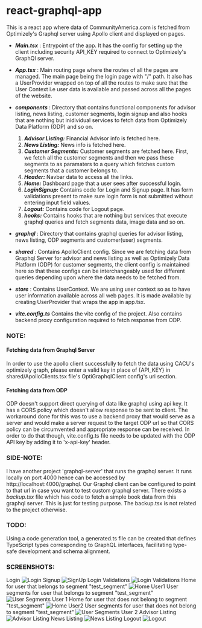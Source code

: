 # react-graphql-app

This is a react app where data of CommunityAmerica.com is fetched from Optimizely's Graphql server using Apollo client and displayed on pages.

- **_Main.tsx_** : Entrypoint of the app. It has the config for setting up the client including security API_KEY required to connect to Optimizely's GraphQl server.

- **_App.tsx_** : Main routing page where the routes of all the pages are managed. The main page being the login page with "/" path. It also has a UserProvider wrapped on top of all the routes to make sure that the User Context i.e user data is available and passed across all the pages of the website.

- **_components_** : Directory that contains functional components for advisor listing, news listing, customer segments, login signup and also hooks that are nothing but inidividual services to fetch data from Optimizely Data Platform (ODP) and so on.

  1. **_Advisor Listing:_** Financial Advisor info is fetched here.
  2. **_News Listing:_** News info is fetched here.
  3. **_Customer Segments:_** Customer segments are fetched here. First, we fetch all the customer segments and then we pass these segments to as paramaters to a query which fetches custom segments that a customer belongs to.
  4. **_Header:_** Navbar data to access all the links.
  5. **_Home:_** Dashboard page that a user sees after successful login.
  6. **_LoginSignup:_** Contains code for Login and Signup page. It has form validations present to make sure login form is not submitted without entering input field values.
  7. **_Logout:_** Contains code for Logout page.
  8. **_hooks:_** Contains hooks that are nothing but services that execute graphql queries and fetch segments data, image data and so on.

- **_graphql_** : Directory that contains graphql queries for advisor listing, news listing, ODP segments and customer(user) segments.

- **_shared_** : Contains ApolloClient config. Since we are fetching data from Graphql Server for advisor and news listing as well as Optimizely Data Platform (ODP) for customer segments, the client config is maintained here so that these configs can be interchangeably used for different queries depending upon where the data needs to be fetched from.

- **_store_** : Contains UserContext. We are using user context so as to have user information available across all web pages. It is made available by creating UserProvider that wraps the app in app.tsx.

- **_vite.config.ts_** Contains the vite config of the project. Also contains backend proxy configuration required to fetch response from ODP.

### NOTE:

#### Fetching data from Graphql Server

In order to use the apollo client successfully to fetch the data using CACU's optimizely graph, please enter a valid key in place of {API_KEY} in shared/ApolloClients.tsx file's OptiGraphqlClient config's uri section.

#### Fetching data from ODP

ODP doesn't support direct querying of data like graphql using api key. It has a CORS policy which doesn't allow response to be sent to client. The workaround done for this was to use a backend proxy that would serve as a server and would make a server request to the target ODP url so that CORS policy can be circumvented and appropriate response can be received. In order to do that though, vite.config.ts file needs to be updated with the ODP API key by adding it to 'x-api-key' header.

### SIDE-NOTE:

I have another project 'graphql-server' that runs the graphql server. It runs locally on port 4000 hence can be accessed by http://localhost:4000/graphql.
Our Graphql client can be configured to point to that url in case you want to test custom graphql server. There exists a _backup.tsx_ file which has code to fetch a simple book data from this graphql server. This is just for testing purpose. The backup.tsx is not related to the project otherwise.

### TODO:

Using a code generation tool, a generated.ts file can be created that defines TypeScript types corresponding to GraphQL interfaces, facilitating type-safe development and schema alignment.

### SCREENSHOTS:

Login
![Login](<Screen Shot 2025-08-07 at 1.23.12 PM.png>)
Signup
![SignUp](<Screen Shot 2025-08-07 at 1.30.20 PM.png>)
Login Validations
![Login Validations](<Screen Shot 2025-08-07 at 1.32.33 PM.png>)
Home for user that belongs to segment "test_segment"
![Home User1](<Screen Shot 2025-08-07 at 1.35.16 PM.png>)
User segments for user that belongs to segment "test_segment"
![User Segments User 1](<Screen Shot 2025-08-07 at 1.38.43 PM.png>)
Home for user that does not belong to segment "test_segment"
![Home User2](<Screen Shot 2025-08-07 at 1.41.18 PM.png>)
User segments for user that does not belong to segment "test_segment"
![User Segments User 2](<Screen Shot 2025-08-07 at 1.42.32 PM.png>)
Advisor Listing
![Advisor Listing](<Screen Shot 2025-08-07 at 1.45.23 PM.png>)
News Listing
![News Listing](<Screen Shot 2025-08-07 at 1.46.22 PM.png>)
Logout
![Logout](<Screen Shot 2025-08-07 at 1.47.25 PM.png>)
